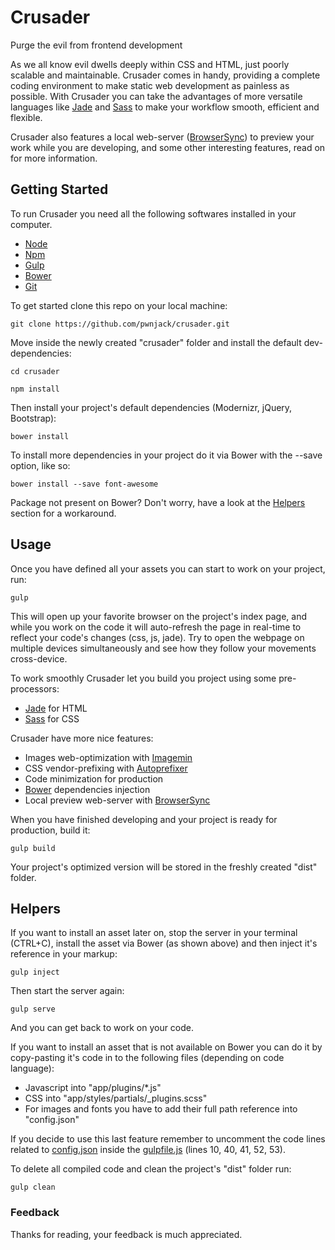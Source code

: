 # Crusader
Purge the evil from frontend development

As we all know evil dwells deeply within CSS and HTML, just poorly scalable and maintainable. Crusader comes in handy, providing a complete coding environment to make static web development as painless as possible. With Crusader you can take the advantages of more versatile languages like [Jade](http://jade-lang.com) and [Sass](http://sass-lang.com) to make your workflow smooth, efficient and flexible.

Crusader also features a local web-server ([BrowserSync](http://www.browsersync.io)) to preview your work while you are developing, and some other interesting features, read on for more information.

## Getting Started
To run Crusader you need all the following softwares installed in your computer.

 - [Node](http://nodejs.org)
 - [Npm](https://www.npmjs.com)
 - [Gulp](http://gulpjs.com)
 - [Bower](http://bower.io)
 - [Git](http://github.com)

To get started clone this repo on your local machine:

	git clone https://github.com/pwnjack/crusader.git

Move inside the newly created "crusader" folder and install the default dev-dependencies:

	cd crusader

	npm install

Then install your project's default dependencies (Modernizr, jQuery, Bootstrap):

 	bower install

To install more dependencies in your project do it via Bower with the --save option, like so:

 	bower install --save font-awesome

Package not present on Bower? Don't worry, have a look at the [Helpers](#helpers) section for a workaround.

## Usage
Once you have defined all your assets you can start to work on your project, run:

	gulp

This will open up your favorite browser on the project's index page, and while you work on the code it will auto-refresh the page in real-time to reflect your code's changes (css, js, jade). Try to open the webpage on multiple devices simultaneously and see how they follow your movements cross-device.

To work smoothly Crusader let you build you project using some pre-processors:

- [Jade](http://jade-lang.com) for HTML
- [Sass](http://sass-lang.com) for CSS

Crusader have more nice features:

- Images web-optimization with [Imagemin](https://github.com/imagemin/imagemin)
- CSS vendor-prefixing with [Autoprefixer](https://github.com/postcss/autoprefixer)
- Code minimization for production
- [Bower](http://bower.io) dependencies injection
- Local preview web-server with [BrowserSync](http://www.browsersync.io)

When you have finished developing and your project is ready for production, build it:

	gulp build

Your project's optimized version will be stored in the freshly created "dist" folder.

## Helpers
If you want to install an asset later on, stop the server in your terminal (CTRL+C), install the asset via Bower (as shown above) and then inject it's reference in your markup:

	gulp inject

Then start the server again:

	gulp serve

And you can get back to work on your code.

If you want to install an asset that is not available on Bower you can do it by copy-pasting it's code in to the following files (depending on code language):

- Javascript into "app/plugins/*.js"
- CSS into "app/styles/partials/_plugins.scss"
- For images and fonts you have to add their full path reference into "config.json"

If you decide to use this last feature remember to uncomment the code lines related to [config.json](https://github.com/pwnjack/crusader/blob/master/config.json) inside the [gulpfile.js](https://github.com/pwnjack/crusader/blob/master/gulpfile.js) (lines 10, 40, 41, 52, 53).

To delete all compiled code and clean the project's "dist" folder run:

    gulp clean

### Feedback
Thanks for reading, your feedback is much appreciated.

